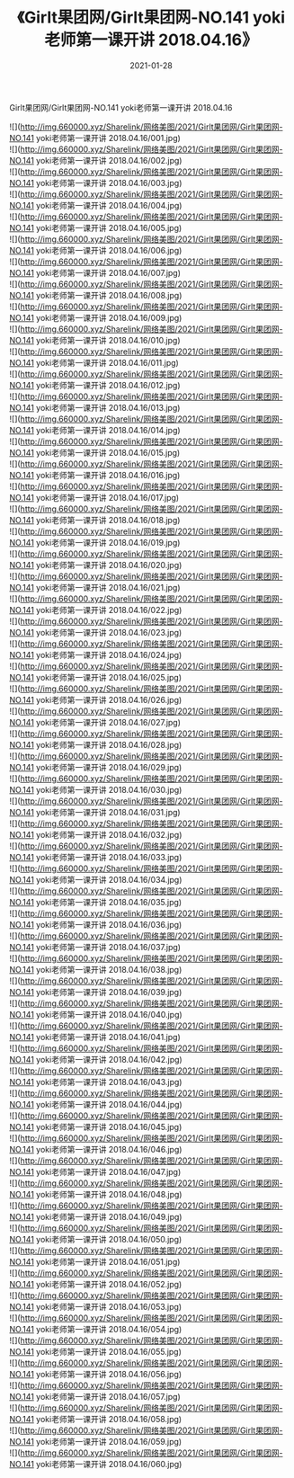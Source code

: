 ﻿---
layout: post
title:  《Girlt果团网/Girlt果团网-NO.141 yoki老师第一课开讲 2018.04.16》
date:   2021-01-28
img: http://img.660000.xyz/Sharelink/网络美图/2021/Girlt果团网/Girlt果团网-NO.141 yoki老师第一课开讲 2018.04.16/000.jpg
categories: [美女, 清纯, 唯美]
---

Girlt果团网/Girlt果团网-NO.141 yoki老师第一课开讲 2018.04.16

 ![](http://img.660000.xyz/Sharelink/网络美图/2021/Girlt果团网/Girlt果团网-NO.141 yoki老师第一课开讲 2018.04.16/001.jpg) <br>![](http://img.660000.xyz/Sharelink/网络美图/2021/Girlt果团网/Girlt果团网-NO.141 yoki老师第一课开讲 2018.04.16/002.jpg) <br>![](http://img.660000.xyz/Sharelink/网络美图/2021/Girlt果团网/Girlt果团网-NO.141 yoki老师第一课开讲 2018.04.16/003.jpg) <br>![](http://img.660000.xyz/Sharelink/网络美图/2021/Girlt果团网/Girlt果团网-NO.141 yoki老师第一课开讲 2018.04.16/004.jpg) <br>![](http://img.660000.xyz/Sharelink/网络美图/2021/Girlt果团网/Girlt果团网-NO.141 yoki老师第一课开讲 2018.04.16/005.jpg) <br>![](http://img.660000.xyz/Sharelink/网络美图/2021/Girlt果团网/Girlt果团网-NO.141 yoki老师第一课开讲 2018.04.16/006.jpg) <br>![](http://img.660000.xyz/Sharelink/网络美图/2021/Girlt果团网/Girlt果团网-NO.141 yoki老师第一课开讲 2018.04.16/007.jpg) <br>![](http://img.660000.xyz/Sharelink/网络美图/2021/Girlt果团网/Girlt果团网-NO.141 yoki老师第一课开讲 2018.04.16/008.jpg) <br>![](http://img.660000.xyz/Sharelink/网络美图/2021/Girlt果团网/Girlt果团网-NO.141 yoki老师第一课开讲 2018.04.16/009.jpg) <br>![](http://img.660000.xyz/Sharelink/网络美图/2021/Girlt果团网/Girlt果团网-NO.141 yoki老师第一课开讲 2018.04.16/010.jpg) <br>![](http://img.660000.xyz/Sharelink/网络美图/2021/Girlt果团网/Girlt果团网-NO.141 yoki老师第一课开讲 2018.04.16/011.jpg) <br>![](http://img.660000.xyz/Sharelink/网络美图/2021/Girlt果团网/Girlt果团网-NO.141 yoki老师第一课开讲 2018.04.16/012.jpg) <br>![](http://img.660000.xyz/Sharelink/网络美图/2021/Girlt果团网/Girlt果团网-NO.141 yoki老师第一课开讲 2018.04.16/013.jpg) <br>![](http://img.660000.xyz/Sharelink/网络美图/2021/Girlt果团网/Girlt果团网-NO.141 yoki老师第一课开讲 2018.04.16/014.jpg) <br>![](http://img.660000.xyz/Sharelink/网络美图/2021/Girlt果团网/Girlt果团网-NO.141 yoki老师第一课开讲 2018.04.16/015.jpg) <br>![](http://img.660000.xyz/Sharelink/网络美图/2021/Girlt果团网/Girlt果团网-NO.141 yoki老师第一课开讲 2018.04.16/016.jpg) <br>![](http://img.660000.xyz/Sharelink/网络美图/2021/Girlt果团网/Girlt果团网-NO.141 yoki老师第一课开讲 2018.04.16/017.jpg) <br>![](http://img.660000.xyz/Sharelink/网络美图/2021/Girlt果团网/Girlt果团网-NO.141 yoki老师第一课开讲 2018.04.16/018.jpg) <br>![](http://img.660000.xyz/Sharelink/网络美图/2021/Girlt果团网/Girlt果团网-NO.141 yoki老师第一课开讲 2018.04.16/019.jpg) <br>![](http://img.660000.xyz/Sharelink/网络美图/2021/Girlt果团网/Girlt果团网-NO.141 yoki老师第一课开讲 2018.04.16/020.jpg) <br>![](http://img.660000.xyz/Sharelink/网络美图/2021/Girlt果团网/Girlt果团网-NO.141 yoki老师第一课开讲 2018.04.16/021.jpg) <br>![](http://img.660000.xyz/Sharelink/网络美图/2021/Girlt果团网/Girlt果团网-NO.141 yoki老师第一课开讲 2018.04.16/022.jpg) <br>![](http://img.660000.xyz/Sharelink/网络美图/2021/Girlt果团网/Girlt果团网-NO.141 yoki老师第一课开讲 2018.04.16/023.jpg) <br>![](http://img.660000.xyz/Sharelink/网络美图/2021/Girlt果团网/Girlt果团网-NO.141 yoki老师第一课开讲 2018.04.16/024.jpg) <br>![](http://img.660000.xyz/Sharelink/网络美图/2021/Girlt果团网/Girlt果团网-NO.141 yoki老师第一课开讲 2018.04.16/025.jpg) <br>![](http://img.660000.xyz/Sharelink/网络美图/2021/Girlt果团网/Girlt果团网-NO.141 yoki老师第一课开讲 2018.04.16/026.jpg) <br>![](http://img.660000.xyz/Sharelink/网络美图/2021/Girlt果团网/Girlt果团网-NO.141 yoki老师第一课开讲 2018.04.16/027.jpg) <br>![](http://img.660000.xyz/Sharelink/网络美图/2021/Girlt果团网/Girlt果团网-NO.141 yoki老师第一课开讲 2018.04.16/028.jpg) <br>![](http://img.660000.xyz/Sharelink/网络美图/2021/Girlt果团网/Girlt果团网-NO.141 yoki老师第一课开讲 2018.04.16/029.jpg) <br>![](http://img.660000.xyz/Sharelink/网络美图/2021/Girlt果团网/Girlt果团网-NO.141 yoki老师第一课开讲 2018.04.16/030.jpg) <br>![](http://img.660000.xyz/Sharelink/网络美图/2021/Girlt果团网/Girlt果团网-NO.141 yoki老师第一课开讲 2018.04.16/031.jpg) <br>![](http://img.660000.xyz/Sharelink/网络美图/2021/Girlt果团网/Girlt果团网-NO.141 yoki老师第一课开讲 2018.04.16/032.jpg) <br>![](http://img.660000.xyz/Sharelink/网络美图/2021/Girlt果团网/Girlt果团网-NO.141 yoki老师第一课开讲 2018.04.16/033.jpg) <br>![](http://img.660000.xyz/Sharelink/网络美图/2021/Girlt果团网/Girlt果团网-NO.141 yoki老师第一课开讲 2018.04.16/034.jpg) <br>![](http://img.660000.xyz/Sharelink/网络美图/2021/Girlt果团网/Girlt果团网-NO.141 yoki老师第一课开讲 2018.04.16/035.jpg) <br>![](http://img.660000.xyz/Sharelink/网络美图/2021/Girlt果团网/Girlt果团网-NO.141 yoki老师第一课开讲 2018.04.16/036.jpg) <br>![](http://img.660000.xyz/Sharelink/网络美图/2021/Girlt果团网/Girlt果团网-NO.141 yoki老师第一课开讲 2018.04.16/037.jpg) <br>![](http://img.660000.xyz/Sharelink/网络美图/2021/Girlt果团网/Girlt果团网-NO.141 yoki老师第一课开讲 2018.04.16/038.jpg) <br>![](http://img.660000.xyz/Sharelink/网络美图/2021/Girlt果团网/Girlt果团网-NO.141 yoki老师第一课开讲 2018.04.16/039.jpg) <br>![](http://img.660000.xyz/Sharelink/网络美图/2021/Girlt果团网/Girlt果团网-NO.141 yoki老师第一课开讲 2018.04.16/040.jpg) <br>![](http://img.660000.xyz/Sharelink/网络美图/2021/Girlt果团网/Girlt果团网-NO.141 yoki老师第一课开讲 2018.04.16/041.jpg) <br>![](http://img.660000.xyz/Sharelink/网络美图/2021/Girlt果团网/Girlt果团网-NO.141 yoki老师第一课开讲 2018.04.16/042.jpg) <br>![](http://img.660000.xyz/Sharelink/网络美图/2021/Girlt果团网/Girlt果团网-NO.141 yoki老师第一课开讲 2018.04.16/043.jpg) <br>![](http://img.660000.xyz/Sharelink/网络美图/2021/Girlt果团网/Girlt果团网-NO.141 yoki老师第一课开讲 2018.04.16/044.jpg) <br>![](http://img.660000.xyz/Sharelink/网络美图/2021/Girlt果团网/Girlt果团网-NO.141 yoki老师第一课开讲 2018.04.16/045.jpg) <br>![](http://img.660000.xyz/Sharelink/网络美图/2021/Girlt果团网/Girlt果团网-NO.141 yoki老师第一课开讲 2018.04.16/046.jpg) <br>![](http://img.660000.xyz/Sharelink/网络美图/2021/Girlt果团网/Girlt果团网-NO.141 yoki老师第一课开讲 2018.04.16/047.jpg) <br>![](http://img.660000.xyz/Sharelink/网络美图/2021/Girlt果团网/Girlt果团网-NO.141 yoki老师第一课开讲 2018.04.16/048.jpg) <br>![](http://img.660000.xyz/Sharelink/网络美图/2021/Girlt果团网/Girlt果团网-NO.141 yoki老师第一课开讲 2018.04.16/049.jpg) <br>![](http://img.660000.xyz/Sharelink/网络美图/2021/Girlt果团网/Girlt果团网-NO.141 yoki老师第一课开讲 2018.04.16/050.jpg) <br>![](http://img.660000.xyz/Sharelink/网络美图/2021/Girlt果团网/Girlt果团网-NO.141 yoki老师第一课开讲 2018.04.16/051.jpg) <br>![](http://img.660000.xyz/Sharelink/网络美图/2021/Girlt果团网/Girlt果团网-NO.141 yoki老师第一课开讲 2018.04.16/052.jpg) <br>![](http://img.660000.xyz/Sharelink/网络美图/2021/Girlt果团网/Girlt果团网-NO.141 yoki老师第一课开讲 2018.04.16/053.jpg) <br>![](http://img.660000.xyz/Sharelink/网络美图/2021/Girlt果团网/Girlt果团网-NO.141 yoki老师第一课开讲 2018.04.16/054.jpg) <br>![](http://img.660000.xyz/Sharelink/网络美图/2021/Girlt果团网/Girlt果团网-NO.141 yoki老师第一课开讲 2018.04.16/055.jpg) <br>![](http://img.660000.xyz/Sharelink/网络美图/2021/Girlt果团网/Girlt果团网-NO.141 yoki老师第一课开讲 2018.04.16/056.jpg) <br>![](http://img.660000.xyz/Sharelink/网络美图/2021/Girlt果团网/Girlt果团网-NO.141 yoki老师第一课开讲 2018.04.16/057.jpg) <br>![](http://img.660000.xyz/Sharelink/网络美图/2021/Girlt果团网/Girlt果团网-NO.141 yoki老师第一课开讲 2018.04.16/058.jpg) <br>![](http://img.660000.xyz/Sharelink/网络美图/2021/Girlt果团网/Girlt果团网-NO.141 yoki老师第一课开讲 2018.04.16/059.jpg) <br>![](http://img.660000.xyz/Sharelink/网络美图/2021/Girlt果团网/Girlt果团网-NO.141 yoki老师第一课开讲 2018.04.16/060.jpg) <br>
